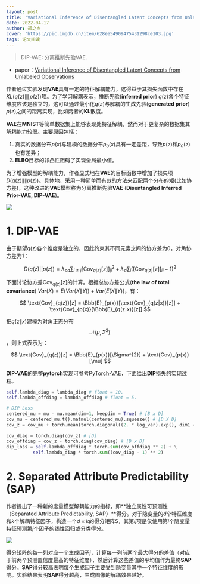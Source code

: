 ```yaml
---
layout: post
title: 'Variational Inference of Disentangled Latent Concepts from Unlabeled Observations'
date: 2022-04-17
author: 郑之杰
cover: 'https://pic.imgdb.cn/item/628ee54909475431298ce103.jpg'
tags: 论文阅读
---
```


> DIP-VAE: 分离推断先验VAE.

- paper：[Variational Inference of Disentangled Latent Concepts from Unlabeled Observations](https://arxiv.org/abs/2002.10857)

作者通过实验发现**VAE**具有一定的特征解耦能力，这得益于其损失函数中存在$KL(q(z)\|\|p(z))$项。为了学习解耦表示，推断先验(**inferred prior**) $q(z)$各个特征维度应该是独立的，这可以通过最小化$q(z)$与解耦的生成先验(**generated prior**) $p(z)$之间的距离实现，比如两者的**KL**散度。

**VAE**在**MNIST**等简单数据集上能够表现处特征解耦，然而对于更复杂的数据集其解耦能力较弱。主要原因包括：
1. 真实的数据分布$p(x)$与建模的数据分布$p_{\theta}(x)$具有一定差距，导致$p(z)$和$p_{\theta}(z)$也有差异；
2. **ELBO**目标的非凸性阻碍了实现全局最小值。

为了增强模型的解耦能力，作者显式地在**VAE**的目标函数中增加了损失项$D(q(z)\|\|p(z))$。具体地，采用一种简单而有效的方法来匹配两个分布的矩(比如协方差)，这种改进的**VAE**模型称为分离推断先验**VAE** (**Disentangled Inferred Prior-VAE, DIP-VAE**)。

![](https://pic.imgdb.cn/item/628f2b020947543129e9f543.jpg)

# 1. DIP-VAE

由于期望$q(z)$各个维度是独立的，因此约束其不同元素之间的协方差为$0$，对角协方差为$1$：

$$ D(q(z)||p(z)) = \lambda_{od} \sum_{i\ne j} [\text{Cov}_{q(z)}[z]]^2_{ij}+\lambda_{d} \sum_{i} ([\text{Cov}_{q(z)}[z]]_{ii}-1)^2 $$

下面讨论协方差$\text{Cov}_{q(z)}[z]$的计算。根据总协方差公式(**the law of total covariance**) $Var(X)=E(Var(X\|Y))+Var(E(X\|Y))$，有：

$$ \text{Cov}_{q(z)}[z] = \Bbb{E}_{p(x)}[\text{Cov}_{q(z|x)}[z]] + \text{Cov}_{p(x)}[\Bbb{E}_{q(z|x)}[z]]  $$

把$q(z\|x)$建模为对角正态分布$$\mathcal{N}(\mu,\Sigma^{2})$$，则上式表示为：

$$ \text{Cov}_{q(z)}[z] = \Bbb{E}_{p(x)}[\Sigma^{2}] + \text{Cov}_{p(x)}[\mu]  $$

**DIP-VAE**的完整**pytorch**实现可参考[PyTorch-VAE](https://github.com/AntixK/PyTorch-VAE/blob/master/models/dip_vae.py)，下面给出**DIP**损失的实现过程。

```python
self.lambda_diag = lambda_diag # float = 10.
self.lambda_offdiag = lambda_offdiag # float = 5.

# DIP Loss
centered_mu = mu - mu.mean(dim=1, keepdim = True) # [B x D]
cov_mu = centered_mu.t().matmul(centered_mu).squeeze() # [D X D]
cov_z = cov_mu + torch.mean(torch.diagonal((2. * log_var).exp(), dim1 = 0), dim = 0) # [D x D]

cov_diag = torch.diag(cov_z) # [D]
cov_offdiag = cov_z - torch.diag(cov_diag) # [D x D]
dip_loss = self.lambda_offdiag * torch.sum(cov_offdiag ** 2) + \
          self.lambda_diag * torch.sum((cov_diag - 1) ** 2)
```

# 2. Separated Attribute Predictability (SAP)

作者提出了一种新的度量模型解耦能力的指标，即**独立属性可预测性（Separated Attribute Predictability, SAP）**得分。对于隐变量的$d$个特征维度和$k$个解耦特征因子，构造一个$d×k$的得分矩阵S，其第$ij$项是仅使用第$i$个隐变量特征预测第$j$个因子的线性回归或分类得分。

![](https://pic.imgdb.cn/item/628f39290947543129ff263d.jpg)

得分矩阵的每一列对应一个生成因子$j$，计算每一列前两个最大得分的差值（对应于前两个预测置信度最高的特征维度），然后计算这些差值的平均值作为最终**SAP**得分。**SAP**得分较高表明每个生成因子主要受到隐变量其中一个特征维度的影响。实验结果表明**SAP**得分越高，生成图像的解耦效果越好。